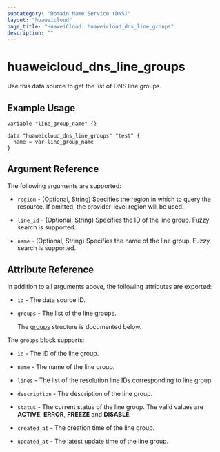 ```yaml
---
subcategory: "Domain Name Service (DNS)"
layout: "huaweicloud"
page_title: "HuaweiCloud: huaweicloud_dns_line_groups"
description: ""
---
```


# huaweicloud_dns_line_groups

Use this data source to get the list of DNS line groups.

## Example Usage

```hcl
variable "line_group_name" {}

data "huaweicloud_dns_line_groups" "test" {
  name = var.line_group_name
}
```

## Argument Reference

The following arguments are supported:

* `region` - (Optional, String) Specifies the region in which to query the resource.
  If omitted, the provider-level region will be used.

* `line_id` - (Optional, String) Specifies the ID of the line group. Fuzzy search is supported.

* `name` - (Optional, String) Specifies the name of the line group. Fuzzy search is supported.

## Attribute Reference

In addition to all arguments above, the following attributes are exported:

* `id` - The data source ID.

* `groups` - The list of the line groups.

  The [groups](#groups_struct) structure is documented below.

<a name="groups_struct"></a>
The `groups` block supports:

* `id` - The ID of the line group.

* `name` - The name of the line group.

* `lines` - The list of the resolution line IDs corresponding to line group.

* `description` - The description of the line group.

* `status` - The current status of the line group.
  The valid values are **ACTIVE**, **ERROR**, **FREEZE** and **DISABLE**.

* `created_at` - The creation time of the line group.

* `updated_at` - The latest update time of the line group.
